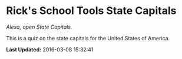 # Rick's School Tools State Capitals
*Alexa, open State Capitals.*

This is a quiz on the state capitals for the United States of America.

**Last Updated:** 2016-03-08 15:32:41